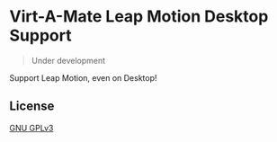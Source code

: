 # Virt-A-Mate Leap Motion Desktop Support

> Under development

Support Leap Motion, even on Desktop!

## License

[GNU GPLv3](LICENSE.md)
